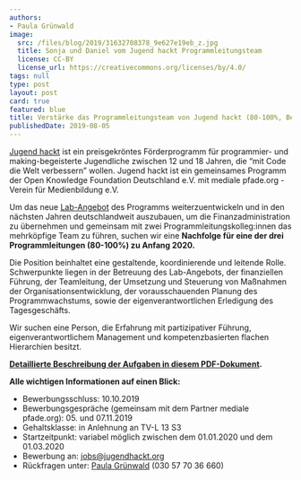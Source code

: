 ```yaml
---
authors:
- Paula Grünwald
image:
  src: /files/blog/2019/31632708378_9e627e19eb_z.jpg
  title: Sonja und Daniel vom Jugend hackt Programmleitungsteam
  license: CC-BY
  license_url: https://creativecommons.org/licenses/by/4.0/
tags: null
type: post
layout: post
card: true
featured: blue
title: Verstärke das Programmleitungsteam von Jugend hackt (80-100%, Bewerbungsschluss 10.10.2019)
publishedDate: 2019-08-05
---
```


[Jugend hackt](https://jugendhackt.org/) ist ein preisgekröntes Förderprogramm für programmier- und making-begeisterte Jugendliche zwischen 12 und 18 Jahren, die “mit Code die Welt verbessern” wollen. Jugend hackt ist ein gemeinsames Programm der Open Knowledge Foundation Deutschland e.V. mit mediale pfade.org - Verein für Medienbildung e.V. 

Um das neue [Lab-Angebot](https://jugendhackt.org/labs/) des Programms weiterzuentwickeln und in den nächsten Jahren deutschlandweit auszubauen, um die Finanzadministration zu übernehmen und gemeinsam mit zwei Programmleitungskolleg:innen das mehrköpfige Team zu führen, suchen wir eine **Nachfolge für eine der drei Programmleitungen (80-100%) zu Anfang 2020.**

Die Position beinhaltet eine gestaltende, koordinierende und leitende Rolle. Schwerpunkte liegen in der Betreuung des Lab-Angebots, der finanziellen Führung, der Teamleitung, der Umsetzung und Steuerung von Maßnahmen der Organisationsentwicklung, der vorausschauenden Planung des Programmwachstums, sowie der eigenverantwortlichen Erledigung des Tagesgeschäfts. 

Wir suchen eine Person, die Erfahrung mit partizipativer Führung, eigenverantwortlichem Management und kompetenzbasierten flachen Hierarchien besitzt. 

**[Detaillierte Beschreibung der Aufgaben in diesem PDF-Dokument](/files/documents/Ausschreibung_JH-PL_2019.pdf).**

**Alle wichtigen Informationen auf einen Blick:**

* Bewerbungsschluss: 10.10.2019
* Bewerbungsgespräche (gemeinsam mit dem Partner mediale pfade.org): 05. und 07.11.2019
* Gehaltsklasse: in Anlehnung an TV-L 13 S3
* Startzeitpunkt: variabel möglich zwischen dem 01.01.2020 und dem 01.03.2020
* Bewerbung an: [jobs@jugendhackt.org](mailto:jobs@jugendhackt.org )
* Rückfragen unter: [Paula Grünwald](mailto:paula.gruenwald@okfn.de) (030 57 70 36 660)